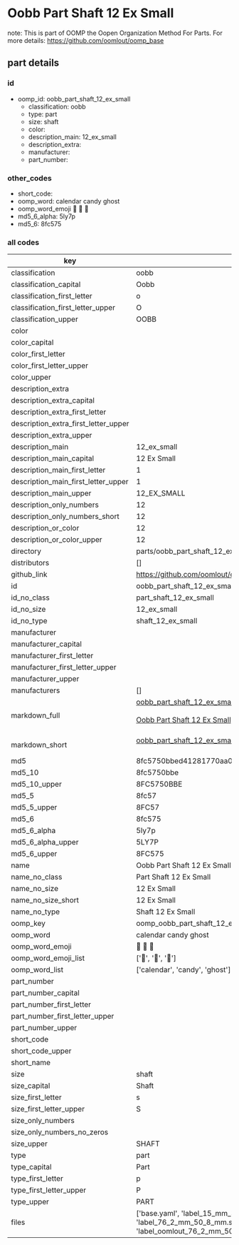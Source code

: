 # Oobb Part Shaft 12 Ex Small  

note: This is part of OOMP the Oopen Organization Method For Parts. For more details: https://github.com/oomlout/oomp_base

##  part details





### id
* oomp_id: oobb_part_shaft_12_ex_small
  * classification: oobb
  * type: part
  * size: shaft
  * color: 
  * description_main: 12_ex_small
  * description_extra: 
  * manufacturer: 
  * part_number: 

### other_codes
* short_code: 
* oomp_word: calendar candy ghost
* oomp_word_emoji :calendar: :candy: :ghost:
* md5_6_alpha: 5ly7p
* md5_6: 8fc575

### all codes 
| key | value |  
| --- | --- |  
| classification | oobb |  
| classification_capital | Oobb |  
| classification_first_letter | o |  
| classification_first_letter_upper | O |  
| classification_upper | OOBB |  
| color |  |  
| color_capital |  |  
| color_first_letter |  |  
| color_first_letter_upper |  |  
| color_upper |  |  
| description_extra |  |  
| description_extra_capital |  |  
| description_extra_first_letter |  |  
| description_extra_first_letter_upper |  |  
| description_extra_upper |  |  
| description_main | 12_ex_small |  
| description_main_capital | 12 Ex Small |  
| description_main_first_letter | 1 |  
| description_main_first_letter_upper | 1 |  
| description_main_upper | 12_EX_SMALL |  
| description_only_numbers | 12 |  
| description_only_numbers_short | 12 |  
| description_or_color | 12 |  
| description_or_color_upper | 12 |  
| directory | parts/oobb_part_shaft_12_ex_small |  
| distributors | [] |  
| github_link | https://github.com/oomlout/oomlout_oomp_part_src/tree/main/parts/oobb_part_shaft_12_ex_small/working |  
| id | oobb_part_shaft_12_ex_small |  
| id_no_class | part_shaft_12_ex_small |  
| id_no_size | 12_ex_small |  
| id_no_type | shaft_12_ex_small |  
| manufacturer |  |  
| manufacturer_capital |  |  
| manufacturer_first_letter |  |  
| manufacturer_first_letter_upper |  |  
| manufacturer_upper |  |  
| manufacturers | [] |  
| markdown_full | [oobb_part_shaft_12_ex_small](https://github.com/oomlout/oomlout_oomp_part_src/tree/main/parts/oobb_part_shaft_12_ex_small/working)<br>[](https://github.com/oomlout/oomlout_oomp_part_src/tree/main/parts/oobb_part_shaft_12_ex_small/working)<br>[Oobb Part Shaft 12 Ex Small](https://github.com/oomlout/oomlout_oomp_part_src/tree/main/parts/oobb_part_shaft_12_ex_small/working)<br><br> |  
| markdown_short | [oobb_part_shaft_12_ex_small](https://github.com/oomlout/oomlout_oomp_part_src/tree/main/parts/oobb_part_shaft_12_ex_small/working)<br><br> |  
| md5 | 8fc5750bbed41281770aa08894af6feb |  
| md5_10 | 8fc5750bbe |  
| md5_10_upper | 8FC5750BBE |  
| md5_5 | 8fc57 |  
| md5_5_upper | 8FC57 |  
| md5_6 | 8fc575 |  
| md5_6_alpha | 5ly7p |  
| md5_6_alpha_upper | 5LY7P |  
| md5_6_upper | 8FC575 |  
| name | Oobb Part Shaft 12 Ex Small |  
| name_no_class | Part Shaft 12 Ex Small |  
| name_no_size | 12 Ex Small |  
| name_no_size_short | 12 Ex Small |  
| name_no_type | Shaft 12 Ex Small |  
| oomp_key | oomp_oobb_part_shaft_12_ex_small |  
| oomp_word | calendar candy ghost |  
| oomp_word_emoji | :calendar: :candy: :ghost: |  
| oomp_word_emoji_list | [':calendar:', ':candy:', ':ghost:'] |  
| oomp_word_list | ['calendar', 'candy', 'ghost'] |  
| part_number |  |  
| part_number_capital |  |  
| part_number_first_letter |  |  
| part_number_first_letter_upper |  |  
| part_number_upper |  |  
| short_code |  |  
| short_code_upper |  |  
| short_name |  |  
| size | shaft |  
| size_capital | Shaft |  
| size_first_letter | s |  
| size_first_letter_upper | S |  
| size_only_numbers |  |  
| size_only_numbers_no_zeros |  |  
| size_upper | SHAFT |  
| type | part |  
| type_capital | Part |  
| type_first_letter | p |  
| type_first_letter_upper | P |  
| type_upper | PART |  
| files | ['base.yaml', 'label_15_mm_30_mm.pdf', 'label_15_mm_30_mm.svg', 'label_76_2_mm_50_8_mm.pdf', 'label_76_2_mm_50_8_mm.svg', 'label_oomlout_76_2_mm_50_8_mm.pdf', 'label_oomlout_76_2_mm_50_8_mm.svg', 'readme.md', 'working.json', 'working.yaml'] |  
